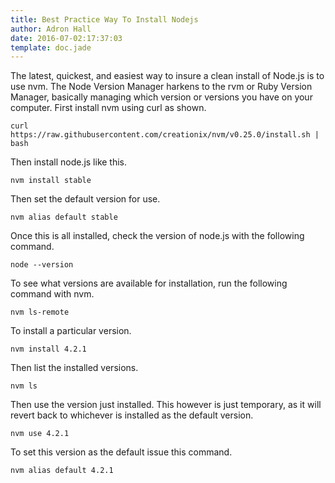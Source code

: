 ```yaml
---
title: Best Practice Way To Install Nodejs
author: Adron Hall
date: 2016-07-02:17:37:03
template: doc.jade
---
```

The latest, quickest, and easiest way to insure a clean install of Node.js is to use nvm. The Node Version Manager harkens to the rvm or Ruby Version Manager, basically managing which version or versions you have on your computer. First install nvm using curl as shown.

    curl https://raw.githubusercontent.com/creationix/nvm/v0.25.0/install.sh | bash

Then install node.js like this.

    nvm install stable

Then set the default version for use.

    nvm alias default stable

Once this is all installed, check the version of node.js with the following command.

    node --version

To see what versions are available for installation, run the following command with nvm.

    nvm ls-remote

To install a particular version.

    nvm install 4.2.1

Then list the installed versions.

    nvm ls

Then use the version just installed. This however is just temporary, as it will revert back to whichever is installed as the default version.

    nvm use 4.2.1

To set this version as the default issue this command.

    nvm alias default 4.2.1
